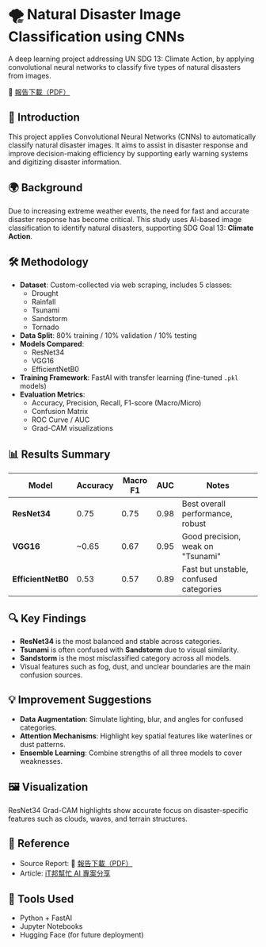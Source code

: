 # 🌪️ Natural Disaster Image Classification using CNNs
A deep learning project addressing UN SDG 13: Climate Action, by applying convolutional neural networks to classify five types of natural disasters from images.

📄 [報告下載（PDF）](./Disaster_CNN_Classification_Report.pdf)

## 🧭 Introduction
This project applies Convolutional Neural Networks (CNNs) to automatically classify natural disaster images. It aims to assist in disaster response and improve decision-making efficiency by supporting early warning systems and digitizing disaster information.

## 🌍 Background
Due to increasing extreme weather events, the need for fast and accurate disaster response has become critical. This study uses AI-based image classification to identify natural disasters, supporting SDG Goal 13: **Climate Action**.

## 🛠️ Methodology

- **Dataset**: Custom-collected via web scraping, includes 5 classes:
  - Drought
  - Rainfall
  - Tsunami
  - Sandstorm
  - Tornado
- **Data Split**: 80% training / 10% validation / 10% testing
- **Models Compared**:
  - ResNet34
  - VGG16
  - EfficientNetB0
- **Training Framework**: FastAI with transfer learning (fine-tuned `.pkl` models)
- **Evaluation Metrics**:
  - Accuracy, Precision, Recall, F1-score (Macro/Micro)
  - Confusion Matrix
  - ROC Curve / AUC
  - Grad-CAM visualizations

## 📊 Results Summary

| Model         | Accuracy | Macro F1 | AUC  | Notes                                  |
|---------------|----------|----------|------|----------------------------------------|
| **ResNet34**      | 0.75     | 0.75     | 0.98 | Best overall performance, robust       |
| **VGG16**         | ~0.65    | 0.67     | 0.95 | Good precision, weak on "Tsunami"      |
| **EfficientNetB0**| 0.53     | 0.57     | 0.89 | Fast but unstable, confused categories |

## 🔍 Key Findings

- **ResNet34** is the most balanced and stable across categories.
- **Tsunami** is often confused with **Sandstorm** due to visual similarity.
- **Sandstorm** is the most misclassified category across all models.
- Visual features such as fog, dust, and unclear boundaries are the main confusion sources.

## 💡 Improvement Suggestions

- **Data Augmentation**: Simulate lighting, blur, and angles for confused categories.
- **Attention Mechanisms**: Highlight key spatial features like waterlines or dust patterns.
- **Ensemble Learning**: Combine strengths of all three models to cover weaknesses.

## 🖼️ Visualization
ResNet34 Grad-CAM highlights show accurate focus on disaster-specific features such as clouds, waves, and terrain structures.

## 🔗 Reference
- Source Report: 📄 [報告下載（PDF）](./Natural-Disaster-Classification/Disaster_CNN_Classification_Report.pdf)
- Article: [iT邦幫忙 AI 專案分享](https://ithelp.ithome.com.tw/m/articles/10356469)

## 🤖 Tools Used
- Python + FastAI
- Jupyter Notebooks
- Hugging Face (for future deployment)
